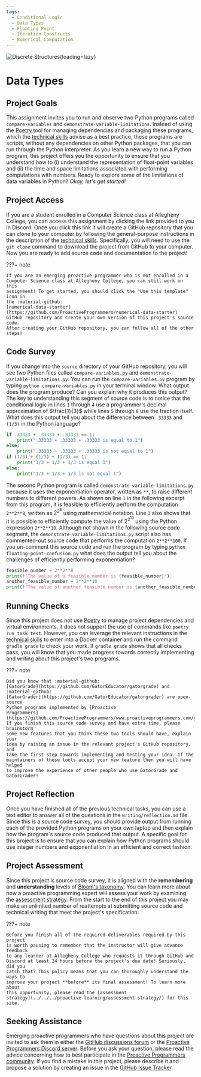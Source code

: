 ```yaml
---
tags:
  - Conditional Logic
  - Data Types
  - Floating Point
  - Iteration Constructs
  - Numerical Computation
---
```


![Discrete Structures](/img/Pro-Discrete-Structures-Data-Types.svg){loading=lazy}

# Data Types

## Project Goals

This assignment invites you to run and observe two Python programs called
`compare-variables` and `demonstrate-variable-limitations`. Instead of using
the [Poetry](https://python-poetry.org/) tool for managing dependencies and
packaging these programs, which the [technical
skills](/proactive-skills/introduction-proactive-skills/) advise as a best
practice, these programs are scripts, without any dependencies on other Python
packages, that you can run through the Python interpreter. As you learn a new
way to run a Python program, this project offers you the opportunity to ensure
that you understand how to (i) understand the representation of float-point
variables and (ii) the time and space limitations associated with performing
computations with numbers. Ready to explore some of the limitations of data
variables in Python? *Okay, let's get started!*

## Project Access

If you are a student enrolled in a Computer Science class at Allegheny College,
you can access this assignment by clicking the link provided to you in Discord.
Once you click this link it will create a GitHub repository that you can clone
to your computer by following the general-purpose instructions in the
description of the [technical
skills](/proactive-skills/introduction-proactive-skills/). Specifically, you
will need to use the `git clone` command to download the project from GitHub to
your computer. Now you are ready to add source code and documentation to the
project!

???+ note

    If you are an emerging proactive programmer who is not enrolled in a
    Computer Science class at Allegheny College, you can still work on this
    assignment! To get started, you should click the "Use this template" icon in
    the :material-github:
    [numerical-data-starter](https://github.com/ProactiveProgrammers/numerical-data-starter)
    GitHub repository and create your own version of this project's source code.
    After creating your GitHub repository, you can follow all of the other
    steps!

## Code Survey

If you change into the `source` directory of your GitHub repository, you will
see two Python files called `compare-variables.py` and
`demonstrate-variable-limitations.py`. You can run the `compare-variables.py`
program by typing `python compare-variables.py` in your terminal window. What
output does the program produce? Can you explain why it produces this output?
The key to understanding this segment of source code is to notice that the
conditional logic in lines `1` through `4` use a programmer's decimal
approximation of $\frac{1}{3}$ while lines `5` through `8` use the fraction
itself.  What does this output tell you about the difference between `.33333`
and `(1/3)` in the Python language?

```python linenums="1"
if .33333 + .33333 + .33333 == 1:
    print(".33333 + .33333 + .33333 is equal to 1")
else:
    print(".33333 + .33333 + .33333 is not equal to 1")
if (1/3) + (1/3) + (1/3) == 1:
    print("1/3 + 1/3 + 1/3 is equal 1")
else:
    print("1/3 + 1/3 + 1/3 is not equal 1")
```

The second Python program is called `demonstrate-variable-limitations.py`
because it uses the exponentiation operator, written as `**`, to raise different
numbers to different powers. As shown on line `1` in the following excerpt from
this program, it is feasible to efficiently perform the computation `2**2**8`,
written as $2^{2^8}$ using mathematical notation. Line `3` also shows that it is
possible to efficiently compute the value of $2^{2^{10}}$ using the Python
expression `2**2**10`. Although not shown in the following source code segment,
the `demonstrate-variable-limitations.py` script also has commented-out source
code that performs the computation `2**2**100`. If you un-comment this source
code and run the program by typing `python floating-point-confusion.py` what
does the output tell you about the challenges of efficiently performing
exponentiation?

```python linenums="1"
feasible_number = 2**2**8
print(f"The value of a feasible number is {feasible_number}")
another_feasible_number = 2**2**10
print(f"The value of another feasible number is {another_feasible_number}")
```

## Running Checks

Since this project does not use [Poetry](https://python-poetry.org/) to manage
project dependencies and virtual environments, it does not support the use of
commands like `poetry run task test`. However, you can leverage the relevant
instructions in the [technical
skills](/proactive-skills/introduction-proactive-skills/) to enter into a Docker
container and run the command `gradle grade` to check your work. If `gradle
grade` shows that all checks pass, you will know that you made progress towards
correctly implementing and writing about this project's two programs.

???+ note

    Did you know that :material-github:
    [GatorGrade](https://github.com/GatorEducator/gatorgrade) and
    :material-github:
    [GatorGrader](https://github.com/GatorEducator/gatorgrader) are open-source
    Python programs implemented by [Proactive
    Programmers](https://github.com/ProactiveProgrammers/www.proactiveprogrammers.com/graphs/contributors)?
    If you finish this source code survey and have extra time, please brainstorm
    some new features that you think these two tools should have, explain your
    idea by raising an issue in the relevant project's GitHub repository, and
    take the first step towards implementing and testing your idea. If the
    maintainers of these tools accept your new feature then you will have helped
    to improve the experience of other people who use GatorGrade and
    GatorGrader!

## Project Reflection

Once you have finished all of the previous technical tasks, you can use a text
editor to answer all of the questions in the `writing/reflection.md` file. Since
this is a source code survey, you should provide output from running each of the
provided Python programs on your own laptop and then explain how the program's
source code produced that output. A specific goal for this project is to ensure
that you can explain how Python programs should use integer numbers and
exponentiation in an efficient and correct fashion.

## Project Assessment

Since this project is source code survey, it is aligned with the **remembering**
and **understanding** levels of [Bloom's
taxonomy](proactive-learning/blooms-taxonomy/). You can learn more about how a
proactive programming expert will assess your work by examining the [assessment
strategy](/proactive-learning/assessment-strategy/). From the start to the end
of this project you may make an unlimited number of reattempts at submitting
source code and technical writing that meet the project's specification.

???+ note

    Before you finish all of the required deliverables required by this project
    is worth pausing to remember that the instructor will give advance feedback
    to any learner at Allegheny College who requests it through GitHub and
    Discord at least 24 hours before the project's due date! Seriously, did you
    catch that? This policy means that you can thoroughly understand the ways to
    improve your project **before** its final assessment! To learn more about
    this opportunity, please read the [assessment
    strategy](../../../proactive-learning/assessment-strategy/) for this site.

## Seeking Assistance

Emerging proactive programmers who have questions about this project are invited
to ask them in either the [GitHub discussions
forum](https://github.com/ProactiveProgrammers/www.proactiveprogrammers.com/discussions)
or the [Proactive Programmers Discord server](https://discord.gg/kjah8MFYbR).
Before you ask your question, please read the advice concerning how to best
participate in the [Proactive Programmers
community](https://proactiveprogrammers.com/proactive-community/community-connections/).
If you find a mistake in this project, please describe it and propose a solution
by creating an issue in the [GitHub Issue
Tracker](https://github.com/ProactiveProgrammers/www.proactiveprogrammers.com/issues).
